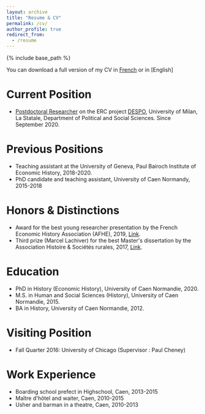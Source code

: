 ```yaml
---
layout: archive
title: "Resume & CV"
permalink: /cv/
author_profile: true
redirect_from:
  - /resume
---
```


{% include base_path %}

You can download a full version of my CV in [French](https://www.dropbox.com/s/nt8v6z5quadyzrf/cv_2021_french.pdf?dl=0) or in [English]

Current Position
======
* [Postdoctoral Researcher](https://www.unimi.it/it/ugov/person/paul-maneuvrier) on the ERC project [DESPO](https://sites.google.com/site/amjeannet/erc-stg-despo), University of Milan, La Statale, Department of Political and Social Sciences. Since September 2020.

Previous Positions
======
* Teaching assistant at the University of Geneva, Paul Bairoch Institute of Economic History, 2018-2020.
* PhD candidate and teaching assistant, University of Caen Normandy, 2015-2018

Honors & Distinctions
======
* Award for the best young researcher presentation by the French Economic History Association (AFHE), 2019, [Link](https://afhe.hypotheses.org/12495).
* Third prize (Marcel Lachiver) for the best Master's dissertation by the Association Histoire & Sociétés rurales, 2017, [Link](http://www.unicaen.fr/actualites/prix-et-distinctions/prix-marcel-lachiver-3-jeunes-historiens-de-l-unicaen-recompenses-817075.kjsp).

Education
======
* PhD in History (Economic History), University of Caen Normandie, 2020.
* M.S. in Human and Social Sciences (History), University of Caen Normandie, 2015.
* BA in History, University of Caen Normandie, 2012.

Visiting Position
======
* Fall Quarter 2016: University of Chicago (Supervisor : Paul Cheney)

Work Experience
======
* Boarding school prefect in Highschool, Caen, 2013-2015
* Maître d'hôtel and waiter, Caen, 2010-2015
* Usher and barman in a theatre, Caen, 2010-2013


